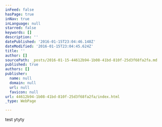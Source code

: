 ```yaml
---
inFeed: false
hasPage: true
inNav: true
inLanguage: null
starred: false
keywords: []
description: ''
datePublished: '2016-01-15T23:04:46.148Z'
dateModified: '2016-01-15T23:04:45.624Z'
title: ''
author: []
sourcePath: _posts/2016-01-15-44612b94-1b08-41bd-810f-25d3f68fa2fa.md
published: true
authors: []
publisher:
  name: null
  domain: null
  url: null
  favicon: null
url: 44612b94-1b08-41bd-810f-25d3f68fa2fa/index.html
_type: WebPage

---
```

test ytyty